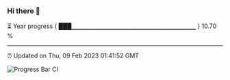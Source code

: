 ### Hi there 👋

⏳ Year progress { ███▁▁▁▁▁▁▁▁▁▁▁▁▁▁▁▁▁▁▁▁▁▁▁▁▁▁▁ } 10.70 %

---

⏰ Updated on Thu, 09 Feb 2023 01:41:52 GMT

![Progress Bar CI](https://github.com/ZhaoGui/ZhaoGui/workflows/Progress%20Bar%20CI/badge.svg)
